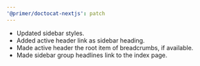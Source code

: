 ```yaml
---
'@primer/doctocat-nextjs': patch
---
```


- Updated sidebar styles.
- Added active header link as sidebar heading.
- Made active header the root item of breadcrumbs, if available.
- Made sidebar group headlines link to the index page.
